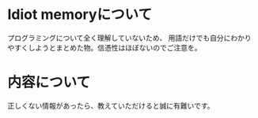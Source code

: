 # Idiot memoryについて
プログラミングについて全く理解していないため、
用語だけでも自分にわかりやすくしようとまとめた物。信憑性はほぼないのでご注意を。

# 内容について
正しくない情報があったら、教えていただけると誠に有難いです。
